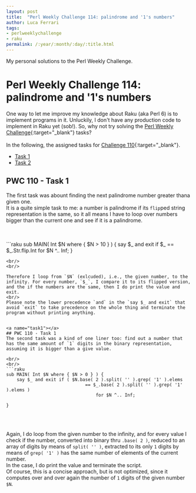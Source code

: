 ```yaml
---
layout: post
title:  "Perl Weekly Challenge 114: palindrome and '1's numbers"
author: Luca Ferrari
tags:
- perlweeklychallenge
- raku
permalink: /:year/:month/:day/:title.html
---
```

My personal solutions to the Perl Weekly Challenge.

# Perl Weekly Challenge 114: palindrome and '1's numbers

One way to let me improve my knowledge about Raku (aka Perl 6) is to implement programs in it.
Unluckily, I don't have any production code to implement in Raku yet (sob!).
So, why not try solving the [Perl Weekly Challenge](https://perlweeklychallenge.org/){:target="_blank"} tasks?
<br/>
<br/>
In the following, the assigned tasks for [Challenge 110](https://perlweeklychallenge.org/blog/perl-weekly-challenge-0110/){:target="_blank"}.
<br/>
- [Task 1](#task1)
- [Task 2](#task2)



<a name="task1"></a>
## PWC 110 - Task 1
The first task was abount finding the next palindrome number greater thana  given one.
<br/>
It is a quite simple task to me: a number is palindrome if its `flip`ped string representation is the same, so it all means I have to loop over numbers bigger than the current one and see if it is a palindrome.

<br/>
<br/>
```raku
sub MAIN( Int $N where { $N > 10 } ) {
    say $_ and exit  if $_ == $_.Str.flip.Int for $N ^.. Inf;
}

```
<br/>
<br/>

Therefore I loop from `$N` (exlcuded), i.e., the given number, to the infinity. For every number, `$_`, I compare it to its flipped version, and the if the numbers are the same, then I do print the value and exit.
<br/>
Please note the lower precedence `and` in the `say $_ and exit` that avoid `exit` to take precedence on the whole thing and terminate the program without printing anything.


<a name="task1"></a>
## PWC 110 - Task 1
The second task was a kind of one liner too: find out a number that has the same amount of `1` digits in the binary representation, assuming it is bigger than a give value.

<br/>
<br/>
```raku
sub MAIN( Int $N where { $N > 0 } ) {
    say $_ and exit if ( $N.base( 2 ).split( '' ).grep( '1' ).elems 
                              == $_.base( 2 ).split( '' ).grep( '1' ).elems ) 
                                  for $N ^.. Inf;

}
```
<br/>
<br/>

Again, I do loop from the given number to the infinity, and for every value I check if the number, converted into binary thru `.base( 2 )`, reduced to an array of digits by means of `split( '' )`, extracted to its only `1` digits by means of `grep( '1' )` has the same number of elements of the current number.
<br/>
In the case, I do print the value and terminate the script.
<br/>
Of course, this is a concise approach, but is not optimized, since it computes over and over again the number of `1` digits of the given number `$N`.
